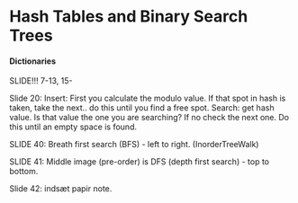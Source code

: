 # Hash Tables and Binary Search Trees

#### Dictionaries

SLIDE!!! 7-13, 15-

Slide 20: Insert: First you calculate the modulo value. If that spot in hash is taken, take the next.. do this until you find a free spot. Search: get hash value. Is that value the one you are searching? If no check the next one. Do this until an empty space is found.

 

SLIDE 40: Breath first search (BFS) - left to right. (InorderTreeWalk)

SLIDE 41: Middle image (pre-order) is DFS (depth first search) - top to bottom.

Slide 42: indsæt papir note.